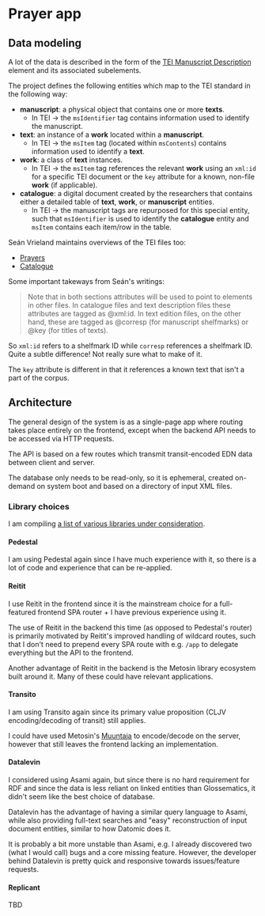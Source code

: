 # Prayer app

## Data modeling
A lot of the data is described in the form of the [TEI Manuscript Description](https://tei-c.org/release/doc/tei-p5-doc/en/html/MS.html) element and its associated subelements.

The project defines the following entities which map to the TEI standard in the following way:

* **manuscript**: a physical object that contains one or more **texts**.
  * In TEI → the `msIdentifier` tag contains information used to identify the manuscript.
* **text**: an instance of a **work** located within a **manuscript**.
  * In TEI →  the `msItem` tag (located within `msContents`) contains information used to identify a **text**.
* **work**: a class of **text** instances.
  * In TEI → the `msItem` tag references the relevant **work** using an `xml:id` for a specific TEI document or the `key` attribute for a known, non-file **work** (if applicable).
* **catalogue**: a digital document created by the researchers that contains either a detailed table of **text**, **work**, or **manuscript** entities.
  * In TEI → the manuscript tags are repurposed for this special entity, such that `msIdentifier` is used to identify the **catalogue** entity and `msItem` contains each item/row in the table.

Seán Vrieland maintains overviews of the TEI files too:

- [Prayers](https://github.com/bedebok/Data/blob/main/Prayers/xml/README.org)
- [Catalogue](https://github.com/bedebok/Data/blob/main/Catalogue/xml/README.org)

Some important takeways from Seán's writings:

> Note that in both sections attributes will be used to point to elements in 
> other files. In catalogue files and text description files these attributes
> are tagged as @xml:id. In text edition files, on the other hand, these are 
> tagged as @corresp (for manuscript shelfmarks) or @key (for titles of texts).

So `xml:id` refers to a shelfmark ID while `corresp` references a shelfmark ID.
Quite a subtle difference! Not really sure what to make of it.

The `key` attribute is different in that it  references a known text that isn't
a part of the corpus.

## Architecture
The general design of the system is as a single-page app where routing takes place entirely on the frontend, except when the backend API needs to be accessed via HTTP requests.

The API is based on a few routes which transmit transit-encoded EDN data between client and server.

The database only needs to be read-only, so it is ephemeral, created on-demand on system boot and based on a directory of input XML files.

### Library choices
I am compiling [a list of various libraries under consideration](https://github.com/stars/simongray/lists/when-danes-prayed-in-german).

#### Pedestal
I am using Pedestal again since I have much experience with it, so there is a lot of code and experience that can be re-applied.

#### Reitit
I use Reitit in the frontend since it is the mainstream choice for a full-featured frontend SPA router + I have previous experience using it.

The use of Reitit in the backend this time (as opposed to Pedestal's router) is primarily motivated by Reitit's improved handling of wildcard routes, such that I don't need to prepend every SPA route with e.g. `/app` to delegate everything but the API to the frontend.

Another advantage of Reitit in the backend is the Metosin library ecosystem built around it. Many of these could have relevant applications.

#### Transito
I am using Transito again since its primary value proposition (CLJV encoding/decoding of transit) still applies.

I could have used Metosin's [Muuntaja](https://github.com/metosin/muuntaja) to encode/decode on the server, however that still leaves the frontend lacking an implementation.

#### Datalevin
I considered using Asami again, but since there is no hard requirement for RDF and since the data is less reliant on linked entities than Glossematics, it didn't seem like the best choice of database.

Datalevin has the advantage of having a similar query language to Asami, while also providing full-text searches and "easy" reconstruction of input document entities, similar to how Datomic does it.

It is probably a bit more unstable than Asami, e.g. I already discovered two (what I would call) bugs and a core missing feature. However, the developer behind Datalevin is pretty quick and responsive towards issues/feature requests.

#### Replicant
TBD
